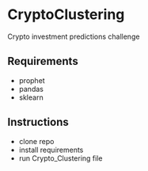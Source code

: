 # CryptoClustering
Crypto investment predictions challenge
## Requirements
- prophet
- pandas
- sklearn
## Instructions
- clone repo
- install requirements
- run Crypto_Clustering file